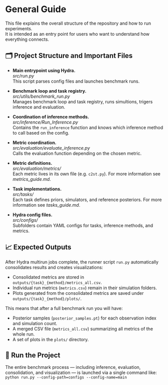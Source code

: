 # General Guide
This file explains the overall structure of the repository and how to run experiments.   
It is intended as an entry point for users who want to understand how everything connects.

## 🗂️ Project Structure and Important Files



- **Main entrypoint using Hydra.**     
*src/run.py*       
This script parses config files and launches benchmark runs.   

- **Benchmark loop and task registry.**   
*src/utils/benchmark_run.py*       
Manages benchmark loop and task registry, runs simultions, trigers inference and evaluation.

- **Coordination of inference methods.**   
*src/inference/Run_Inference.py*    
Contains the `run_inference` function and knows which inference method to call based on the config.

- **Metric coordination.**   
*src/evaluation/evaluate_inference.py*        
Calls the evaluation function depending on the chosen metric.

- **Metric definitions.**   
*src/evaluation/metrics/*        
Each metric lives in its own file (e.g. `c2st.py`). For more information see *metrics_guide.md*.

- **Task implementations.**   
*src/tasks/*      
Each task defines priors, simulators, and reference posteriors. For more information see *tasks_guide.md*.

- **Hydra config files.**   
*src/configs/*      
Subfolders contain YAML configs for tasks, inference methods, and metrics.



## 📈 Expected Outputs

After Hydra multirun jobs complete, the runner script `run.py` automatically consolidates results and creates visualizations:

- Consolidated metrics are stored in `outputs/{task}_{method}/metrics_all.csv`.
- Individual run metrics (`metrics.csv`) remain in their simulation folders.
- Plots generated from the consolidated metrics are saved under `outputs/{task}_{method}/plots/`.

This means that after a full benchmark run you will have:
- Posterior samples (`posterior_samples.pt`) for each observation index and simulation count.
- A merged CSV file (`metrics_all.csv`) summarizing all metrics of the whole run.
- A set of plots in the `plots/` directory.



## 🚀 Run the Project
The entire benchmark process — including inference, evaluation, consolidation, and visualization — is launched via a single command like:
`python run.py --config-path=configs --config-name=main`